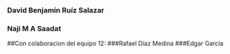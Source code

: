 ### David Benjamín Ruíz Salazar
### Naji M A Saadat 
##Con colaboracion del equipo 12: 
###Rafael Díaz Medina 
###Edgar García 